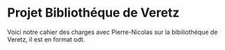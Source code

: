 # Projet Bibliothéque de Veretz
Voici notre cahier des charges avec Pierre-Nicolas sur la bibiliothéque de Veretz,  il est en format odt.
